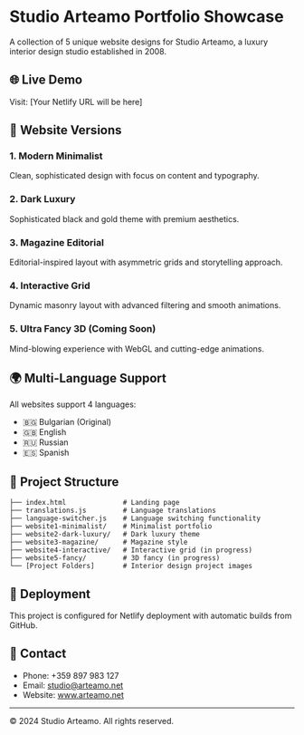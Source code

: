 # Studio Arteamo Portfolio Showcase

A collection of 5 unique website designs for Studio Arteamo, a luxury interior design studio established in 2008.

## 🌐 Live Demo
Visit: [Your Netlify URL will be here]

## 🎨 Website Versions

### 1. Modern Minimalist
Clean, sophisticated design with focus on content and typography.

### 2. Dark Luxury
Sophisticated black and gold theme with premium aesthetics.

### 3. Magazine Editorial
Editorial-inspired layout with asymmetric grids and storytelling approach.

### 4. Interactive Grid
Dynamic masonry layout with advanced filtering and smooth animations.

### 5. Ultra Fancy 3D (Coming Soon)
Mind-blowing experience with WebGL and cutting-edge animations.

## 🌍 Multi-Language Support
All websites support 4 languages:
- 🇧🇬 Bulgarian (Original)
- 🇬🇧 English
- 🇷🇺 Russian
- 🇪🇸 Spanish

## 📁 Project Structure
```
├── index.html              # Landing page
├── translations.js         # Language translations
├── language-switcher.js    # Language switching functionality
├── website1-minimalist/    # Minimalist portfolio
├── website2-dark-luxury/   # Dark luxury theme
├── website3-magazine/      # Magazine style
├── website4-interactive/   # Interactive grid (in progress)
├── website5-fancy/         # 3D fancy (in progress)
└── [Project Folders]       # Interior design project images
```

## 🚀 Deployment
This project is configured for Netlify deployment with automatic builds from GitHub.

## 📧 Contact
- Phone: +359 897 983 127
- Email: studio@arteamo.net
- Website: www.arteamo.net

---
© 2024 Studio Arteamo. All rights reserved.